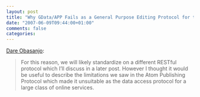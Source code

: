 ```yaml
---
layout: post
title: "Why GData/APP Fails as a General Purpose Editing Protocol for the Web"
date: "2007-06-09T09:44:00+01:00"
comments: false
categories: 
---
```


<p><a href="http://www.25hoursaday.com/weblog/2007/06/09/WhyGDataAPPFailsAsAGeneralPurposeEditingProtocolForTheWeb.aspx">Dare Obasanjo</a>:</p>

<blockquote>
<p>For this reason, we will likely standardize on a different RESTful protocol which I&#8217;ll discuss in a later post. However I thought it would be useful to describe the limitations we saw in the Atom Publishing Protocol which made it unsuitable as the data access protocol for a large class of online services.&#160;</p>
</blockquote>


